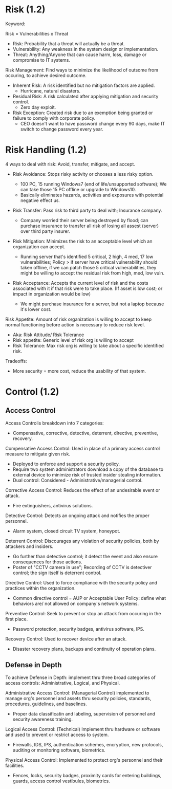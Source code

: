 # Risk (1.2)

Keyword: 

Risk = Vulnerabilities x Threat

- Risk: Probability that a threat will actually be a threat.
- Vulnerability: Any weakness in the system design or implementation.
- Threat: Anything/Anyone that can cause harm, loss, damage or compromise to IT systems.

Risk Management: Find ways to minimize the likelihood of outsome from occuring, to achieve desired outcome.

- Inherent Risk: A risk identified but no mitigation factors are applied.
  - Hurricane, natural disasters.
- Residual Risk: A risk calculated after applying mitigation and security control.
  - Zero day exploit.
- Risk Exception: Created risk due to an exemption being granted or failure to comply with corporate policy.
  - CEO doesn't want to have password change every 90 days, make IT switch to change password every year.
 
#

# Risk Handling (1.2)

4 ways to deal with risk: Avoid, transfer, mitigate, and accept.

- Risk Avoidance: Stops risky activity or chooses a less risky option.
  - 100 PC, 15 running Windows7 (end of life/unsupported software); We can take those 15 PC offline or upgrade to Windows10.
  - Basically eliminates hazards, activities and exposures with potential negative effect us.
 
- Risk Transfer: Pass risk to third party to deal with; Insurance company.
  - Company worried their server being destroyed by flood; can purchase insurance to transfer all risk of losing all assest (server) over third party insurer.
 
- Risk Mitigation: Minimizes the risk to an acceptable level which an organization can accept.
  - Running server that's identified 5 critical, 2 high, 4 med, 17 low vulnerabilities; Policy > if server have critical vulnerability should taken offline, if we can patch those 5 critical vulnerabilities, they might be willing to accept the residual risk from high, med, low vuln.
 
- Risk Acceptance: Accepts the current level of risk and the costs associated with it if that risk were to take place. (If asset is low cost; or impact in organization would be low)
  - We might purchase insurance for a server, but not a laptop because it's lower cost.
 
Risk Appetite: Amount of risk organization is willing to accept to keep normal functioning before action is necessary to reduce risk level.
- Aka: Risk Attitude/ Risk Tolerance
- Risk appetite: Generic level of risk org is willing to accept
- Risk Tolerance: Max risk org is willing to take about a specific identified risk.

Tradeoffs: 
- More security = more cost, reduce the usability of that system.

#

# Control (1.2)

## Access Control 

Access Controlis breakdown into 7 categories: 

- Compensative, corrective, detective, deterrent, directive, preventive, recovery.

Compensative Access Control: Used in place of a primary access control measure to mitigate given risk.
- Deployed to enforce and support a security policy.
- Require two system administrators download a copy of the database to external device to minimize risk of trusted insider stealing information.
- Dual control: Considered - Administrative/managerial control.

Corrective Access Control: Reduces the effect of an undesirable event or attack.
- Fire extinguishers, antivirus solutions.

Detective Control: Detects an ongoing attack and notifies the proper personnel.
- Alarm system, closed circuit TV system, honeypot.

Deterrent Control: Discourages any violation of security policies, both by attackers and insiders.
- Go further than detective control; it detect the event and also ensure consequences for those actions.
- Poster of "CCTV camera in use"; Recording of CCTV is detectiver control; the sign itself is deterrent control.

Directive Control: Used to force compliance with the security policy and practices within the organization.
- Common directive control = AUP or Acceptable User Policy: define what behaviors are/ not allowed on company's network systems.

Preventive Control: Seek to prevent or stop an attack from occuring in the first place.
- Password protection, security badges, antivirus software, IPS.

Recovery Control: Used to recover device after an attack.
- Disaster recovery plans, backups and continuity of operation plans.

## Defense in Depth

To achieve Defense in Depth: implement thru three broad categories of access controls: Administrative, Logical, and Physical.

Administrative Access Control: (Managerial Control) implemented to manage org's personnel and assets thru security policies, standards, procedures, guidelines, and baselines.
- Proper data classificatin and labeling, supervision of personnel and security awareness training.

Logical Access Control: (Technical) Implement thru hardware or software and used to prevent or restrict access to system.
- Firewalls, IDS, IPS, authentication schemes, encryption, new protocols, auditing or monitoring software, biometrics.

Physical Access Control: Implemented to protect org's personnel and their facilities.
- Fences, locks, security badges, proximity cards for entering buildings, guards, access control vestibules, biometrics.
